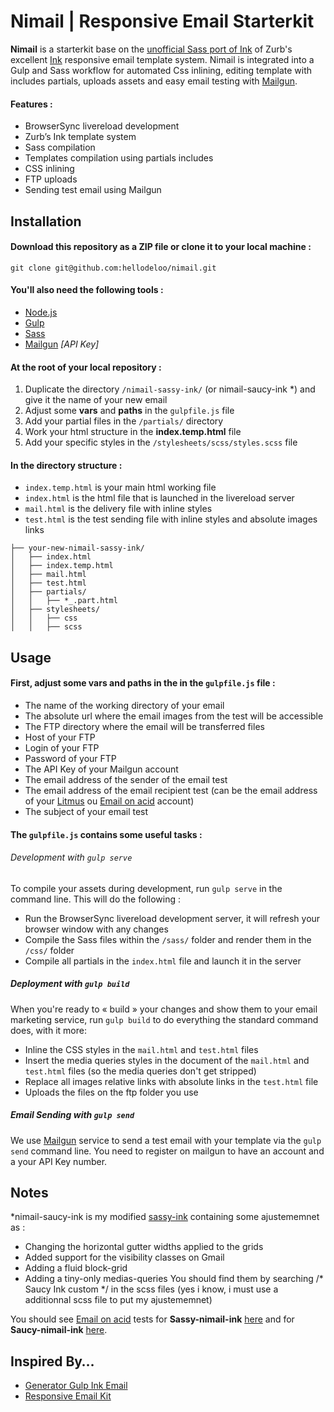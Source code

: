 Nimail | Responsive Email Starterkit
====================

**Nimail** is a starterkit base on the [unofficial Sass port of Ink](https://github.com/faustgertz/sassy-ink) of Zurb's excellent [Ink](http://zurb.com/ink/) responsive email template system. Nimail is integrated into a Gulp and Sass workflow for automated Css inlining, editing template with includes partials, uploads assets and easy email testing with [Mailgun](http://www.mailgun.com/).


#### Features :
- BrowserSync livereload development
- Zurb’s Ink template system
- Sass compilation
- Templates compilation using partials includes
- CSS inlining
- FTP uploads
- Sending test email using Mailgun


## Installation

#### Download this repository as a ZIP file or clone it to your local machine :

	git clone git@github.com:hellodeloo/nimail.git


#### You'll also need the following tools :

- [Node.js](http://nodejs.org/)
- [Gulp](http://gulpjs.com/)
- [Sass](http://sass-lang.com/)
- [Mailgun](http://www.mailgun.com/) *[API Key]*


#### At the root of your local repository :

1. Duplicate the directory `/nimail-sassy-ink/`  (or nimail-saucy-ink *) and give it the name of your new email
2. Adjust some **vars** and **paths** in the `gulpfile.js` file
3. Add your partial files in the `/partials/` directory
4. Work your html structure in the **index.temp.html** file
5. Add your specific styles in the `/stylesheets/scss/styles.scss` file

#### In the directory structure :
- `index.temp.html` is your main html working file
- `index.html` is the html file that is launched in the livereload server
- `mail.html` is the delivery file with inline styles
- `test.html` is the test sending file with inline styles and absolute images links

```
├── your-new-nimail-sassy-ink/
│   ├── index.html
│   ├── index.temp.html
│   ├── mail.html
│   ├── test.html
│   ├── partials/
│   │   ├── *_.part.html
│   ├── stylesheets/
│   │   ├── css
│   │   ├── scss
```



## Usage

#### First, adjust some vars and paths in the in the `gulpfile.js` file :
- The name of the working directory of your email
- The absolute url where the email images from the test will be accessible
- The FTP directory where the email will be transferred files
- Host of your FTP
- Login of your FTP
- Password of your FTP
- The API Key of your Mailgun account
- The email address of the sender of the email test
- The email address of the email recipient test (can be the email address of your [Litmus](http://www.litmus.com/) ou [Email on acid](http://www.emailonacid.com/) account)
- The subject of your email test


#### The `gulpfile.js` contains some useful tasks :
###### Development with `gulp serve`

To compile your assets during development, run `gulp serve` in the command line.  This will do the following :

- Run the BrowserSync livereload development server, it will refresh your browser window with any changes
- Compile the Sass files within the `/sass/` folder and render them in the `/css/` folder
- Compile all partials in the `index.html` file and launch it in the server


##### Deployment with `gulp build`

When you're ready to « build » your changes and show them to your email marketing service, run `gulp build` to do everything the standard command does, with it more:

- Inline the CSS styles in the `mail.html` and `test.html` files
- Insert the media queries styles in the document <head> of the `mail.html` and `test.html` files (so the media queries don't get stripped)
- Replace all images relative links with absolute links in the `test.html` file
- Uploads the files on the ftp folder you use


##### Email Sending with `gulp send`

We use [Mailgun](http://www.mailgun.com/) service to send a test email with your template via the  `gulp send` command line.
You need to register on mailgun to have an account and a your API Key number.


## Notes
*nimail-saucy-ink is my modified [sassy-ink](https://github.com/faustgertz/sassy-ink) containing some ajustememnet as :
- Changing the horizontal gutter widths applied to the grids
- Added support for the visibility classes on Gmail
- Adding a fluid block-grid
- Adding a tiny-only medias-queries
You should find them by searching  /* Saucy Ink custom */ in the scss files (yes i know, i must use a additionnal scss file to put my ajustememnet)

You should see [Email on acid](http://www.emailonacid.com/) tests for **Sassy-nimail-ink** [here](https://www.emailonacid.com/app/acidtest/display/summary/Ia7wGO09xB8rsk1u6J8KsxqpQw0Of2s6bf9i2SagmBy1i/shared) and for **Saucy-nimail-ink** [here](https://www.emailonacid.com/app/acidtest/display/summary/vntH4QaOytAOSSMrQGQY3DCxuZkdIjOEfzUdzjRPqN4dS/shared).


## Inspired By…
- [Generator Gulp Ink Email](https://github.com/lightingbeetle/generator-gulp-ink-email)
- [Responsive Email Kit](https://github.com/itsahappymedium/responsive-email-kit)